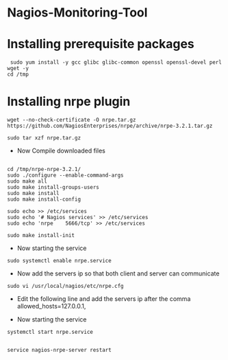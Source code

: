 # Nagios-Monitoring-Tool

# Installing prerequisite packages
```
 sudo yum install -y gcc glibc glibc-common openssl openssl-devel perl wget -y
cd /tmp
```

# Installing nrpe plugin
```
wget --no-check-certificate -O nrpe.tar.gz https://github.com/NagiosEnterprises/nrpe/archive/nrpe-3.2.1.tar.gz

sudo tar xzf nrpe.tar.gz
```
- Now Compile downloaded files
```

cd /tmp/nrpe-nrpe-3.2.1/
sudo ./configure --enable-command-args
sudo make all
sudo make install-groups-users
sudo make install
sudo make install-config

sudo echo >> /etc/services
sudo echo '# Nagios services' >> /etc/services
sudo echo 'nrpe    5666/tcp' >> /etc/services

sudo make install-init
```

- Now starting the service
```
sudo systemctl enable nrpe.service
```
- Now add the servers ip so that both client and server can communicate
```
sudo vi /usr/local/nagios/etc/nrpe.cfg 
```
- Edit the following line and add the servers ip after the comma
allowed_hosts=127.0.0.1,

- Now starting the service

```
systemctl start nrpe.service


service nagios-nrpe-server restart
```
